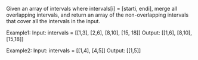 Given an array of intervals where intervals[i] = [starti, endi],  merge all overlapping intervals, and return an array of the non-overlapping intervals that cover all the intervals in the input.

Example1: 
Input: intervals = [[1,3], [2,6], [8,10], [15, 18]]
Output: [[1,6], [8,10], [15,18]]

Example2:
Input: intervals = [[1,4], [4,5]]
Output: [[1,5]]
